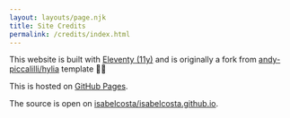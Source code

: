 ```yaml
---
layout: layouts/page.njk
title: Site Credits
permalink: /credits/index.html
---
```


This website is built with [Eleventy (11y)](https://www.11ty.dev/) and is originally a fork from [andy-piccalilli/hylia](https://github.com/andy-piccalilli/hylia) template 🙏🏾

This is hosted on [GitHub Pages](https://pages.github.com/).

The source is open on [isabelcosta/isabelcosta.github.io](https://github.com/isabelcosta/isabelcosta.github.io).
